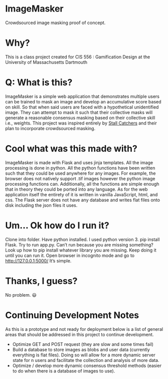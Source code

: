 

# ImageMasker

Crowdsourced image masking proof of concept.

# Why? 

This is a class project created for CIS 556 : Gamification Design at the University of Massachusetts Dartmouth

# Q: What is this?  

ImageMasker is a simple web application that demonstrates multiple users can be trained to mask an image and develop an accumulative score based on skill.  So that when said users are faced with a hypothetical unidentified image. They can attempt to mask it such that their collective masks will generate a reasonable consensus masking based on their collective skill i.e., weights. 
This project was inspired entirely by [Stall Catchers](https://stallcatchers.com/main) and their plan to incorporate crowdsourced masking. 

# Cool what was this made with? 

ImageMasker is made with Flask and uses jinja templates. All the image processing is done in python. All the python functions have been written such that they could be used anywhere for any images. For example, the browser does not natively support .tif images however the python image processing functions can. Additionally, all the functions are simple enough that in theory they could be ported into any language. As for the web application itself the entirety of it is written in vanilla JavaScript, html, and css. The Flask server does not have any database and writes flat files onto disk including the json files it uses. 

# Um… Ok how do I run it? 

Clone into folder. Have python installed. I used python version 3. pip install Flask. Try to run app.py. Can’t run because you are missing something? Look up how to pip install whatever library you are missing. Keep doing it until you can run it. Open browser in incognito mode and go to http://127.0.0.1:5000/
It’s simple. 

# Thanks, I guess? 

No problem. 😃

# Continuing Development Notes 

As this is a prototype and not ready for deployment below is a list of general areas that should be addressed 
in this project to continue development. 

* Optimize GET and POST request (they are slow and some times fail)
* Build a database to store images as blobs and user data (currently everything is flat files). Doing so will allow for a more dynamic server state for n users and facilitate the collection and analysis of more data.
* Optimize / develop more dynamic consensus threshold methods (easier to do when there is a database of images to use). 